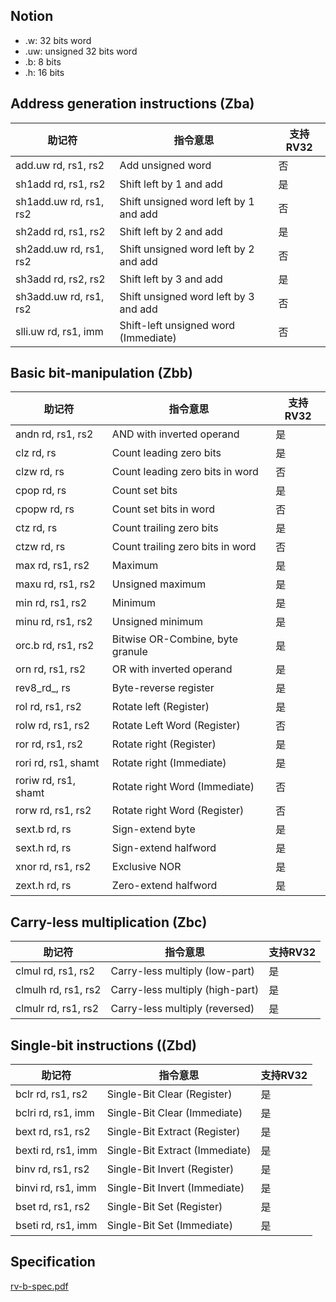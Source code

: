 ## Notion
* .w: 32 bits word
* .uw: unsigned 32 bits word
* .b: 8 bits
* .h: 16 bits


## Address generation instructions (Zba)

| 助记符  |指令意思 | 支持RV32 |
| ----  | ---- | ---- |
|   add.uw rd, rs1, rs2     |   Add unsigned word   |   否 |
|   sh1add rd, rs1, rs2     |   Shift left by 1 and add |   是 |
|   sh1add.uw rd, rs1, rs2  |   Shift unsigned word left by 1 and add | 否 |
|   sh2add rd, rs1, rs2     |   Shift left by 2 and add |   是|
|   sh2add.uw rd, rs1, rs2  |   Shift unsigned word left by 2 and add | 否 |
|   sh3add rd, rs2, rs2     |   Shift left by 3 and add | 是| 
| sh3add.uw rd, rs1, rs2    |   Shift unsigned word left by 3 and add |否|
| slli.uw rd, rs1, imm      |   Shift-left unsigned word (Immediate) | 否 |


## Basic bit-manipulation (Zbb)


| 助记符  |指令意思 | 支持RV32 |
| ----  | ---- | ---- |
|andn rd, rs1, rs2 |AND with inverted operand  |是
|clz rd, rs |Count leading zero bits|是
|clzw rd, rs |Count leading zero bits in word|否
|cpop rd, rs |Count set bits |是
|cpopw rd, rs |Count set bits in word |否
|ctz rd, rs |Count trailing zero bits |是
| ctzw rd, rs |Count trailing zero bits in word |否
|max rd, rs1, rs2 |Maximum |是
| maxu rd, rs1, rs2 |Unsigned maximum |是
|  min rd, rs1, rs2 |Minimum |是
|  minu rd, rs1, rs2 |Unsigned minimum |是
|  orc.b rd, rs1, rs2 |Bitwise OR-Combine, byte granule |是
|  orn rd, rs1, rs2 |OR with inverted operand |是
|  rev8_rd_, rs |Byte-reverse register |是
|  rol rd, rs1, rs2 |Rotate left (Register) |是
| rolw rd, rs1, rs2 |Rotate Left Word (Register)|否 
|  ror rd, rs1, rs2 |Rotate right (Register) |是
|  rori rd, rs1, shamt |Rotate right (Immediate) |是
| roriw rd, rs1, shamt |Rotate right Word (Immediate) |否
| rorw rd, rs1, rs2 |Rotate right Word (Register)|否
|sext.b rd, rs |Sign-extend byte |是
|  sext.h rd, rs |Sign-extend halfword |是
|xnor rd, rs1, rs2 |Exclusive NOR |是
|  zext.h rd, rs |Zero-extend halfword |是


## Carry-less multiplication (Zbc)

| 助记符  |指令意思 | 支持RV32 |
| ----  | ---- | ---- |
|clmul rd, rs1, rs2 |Carry-less multiply (low-part) |是
|  clmulh rd, rs1, rs2 |Carry-less multiply (high-part) |是
|  clmulr rd, rs1, rs2 |Carry-less multiply (reversed)|是

## Single-bit instructions ((Zbd)

| 助记符  |指令意思 | 支持RV32 |
| ----  | ---- | ---- |
|bclr rd, rs1, rs2 |Single-Bit Clear (Register) |是
|  bclri rd, rs1, imm |Single-Bit Clear (Immediate) |是
|  bext rd, rs1, rs2 |Single-Bit Extract (Register) |是
|  bexti rd, rs1, imm |Single-Bit Extract (Immediate) |是
|  binv rd, rs1, rs2 |Single-Bit Invert (Register) |是
|  binvi rd, rs1, imm |Single-Bit Invert (Immediate) |是
|  bset rd, rs1, rs2 |Single-Bit Set (Register) |是
|  bseti rd, rs1, imm |Single-Bit Set (Immediate) |是

## Specification

[rv-b-spec.pdf](../assets/rv-b-spec.pdf)


